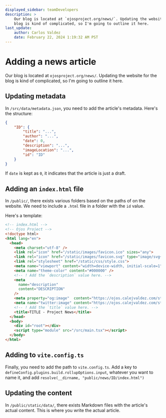 ```yaml
---
displayed_sidebar: teamDevelopers
description: >
    Our blog is located at `ojosproject.org/news/`. Updating the website for the
    blog is kind of complicated, so I'm going to outline it here.
last_update:
    author: Carlos Valdez
    date: February 22, 2024 1:19:32 AM PST
---
```

# Adding a news article

Our blog is located at `ojosproject.org/news/`. Updating the website for the
blog is kind of complicated, so I'm going to outline it here.

## Updating metadata

In `/src/data/metadata.json`, you need to add the article's metadata. Here's
the structure:

```json
{
    "ID": {
        "title": "...",
        "author": "...",
        "date": 0,
        "description": "...",
        "imageLocation": "...",
        "id": "ID"
    }
}
```

If `date` is kept as `0`, it indicates that the article is just a draft.

## Adding an `index.html` file

In `/public/`, there exists various folders based on the paths of on the
website. We need to include a `.html` file in a folder with the `id` value.

Here's a template:

```html
<!-- index.html -->
<!-- Ojos Project -->
<!doctype html>
<html lang="en">
  <head>
    <meta charset="utf-8" />
    <link rel="icon" href="/static/images/favicon.ico" sizes="any">
    <link rel="icon" href="/static/images/favicon.svg" type="image/svg+xml">
    <link rel="stylesheet" href="/static/css/style.css">
    <meta name="viewport" content="width=device-width, initial-scale=1" />
    <meta name="theme-color" content="#000000" />
    <!-- ! Add the `description` value here. -->
    <meta
      name="description"
      content="DESCRIPTION"
    />
    <meta property="og:image"  content="https://ojos.calejvaldez.com/static/images/oembed.png">
    <meta name="twitter:image" content="https://ojos.calejvaldez.com/static/images/oembed.png">
    <!-- ! Add the `title` value here. -->
    <title>TITLE - Project News</title>
  </head>
  <body>
    <div id="root"></div>
    <script type="module" src="/src/main.tsx"></script>
  </body>
</html>
```

## Adding to `vite.config.ts`

Finally, you need to add the path to `vite.config.ts`. Add a key to
`defineConfig.plugins.build.rollupOptions.input`, whatever you want to name it,
and add `resolve(__dirname, "public/news/ID/index.html")`

## Updating the content

In `/public/static/data/`, there exists Markdown files with the article's
actual content. This is where you write the actual article.
